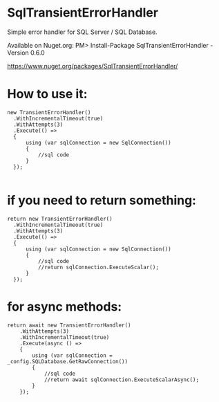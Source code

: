# SqlTransientErrorHandler
Simple error handler for SQL Server / SQL Database.

Available on Nuget.org:
PM> Install-Package SqlTransientErrorHandler -Version 0.6.0 

https://www.nuget.org/packages/SqlTransientErrorHandler/

# How to use it:

```
new TransientErrorHandler()
  .WithIncrementalTimeout(true)
  .WithAttempts(3)
  .Execute(() =>
  {
      using (var sqlConnection = new SqlConnection())
      {
          //sql code
      }
  });
  
```
# if you need to return something:
```
return new TransientErrorHandler()
  .WithIncrementalTimeout(true)
  .WithAttempts(3)
  .Execute(() =>
  {
      using (var sqlConnection = new SqlConnection())
      {
          //sql code
          //return sqlConnection.ExecuteScalar();
      }
  });
```

# for async methods:

```
return await new TransientErrorHandler()
    .WithAttempts(3)
    .WithIncrementalTimeout(true)
    .Execute(async () =>
    {
        using (var sqlConnection = _config.SQLDatabase.GetRawConnection())
        {
            //sql code
            //return await sqlConnection.ExecuteScalarAsync();
        }
    });
```

